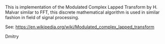 This is implementation of the Modulated Complex Lapped Transform by H. Malvar
similar to FFT, this discrete mathematical algorithm is used in similar fashion in 
field of signal processing.

See: https://en.wikipedia.org/wiki/Modulated_complex_lapped_transform

Dmitry
